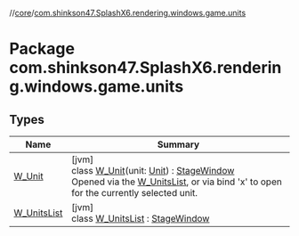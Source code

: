 //[core](../../index.md)/[com.shinkson47.SplashX6.rendering.windows.game.units](index.md)

# Package com.shinkson47.SplashX6.rendering.windows.game.units

## Types

| Name | Summary |
|---|---|
| [W_Unit](-w_-unit/index.md) | [jvm]<br>class [W_Unit](-w_-unit/index.md)(unit: [Unit](../com.shinkson47.SplashX6.game.units/-unit/index.md)) : [StageWindow](../com.shinkson47.SplashX6.rendering/-stage-window/index.md)<br>Opened via the [W_UnitsList](-w_-units-list/index.md), or via bind 'x' to open for the currently selected unit. |
| [W_UnitsList](-w_-units-list/index.md) | [jvm]<br>class [W_UnitsList](-w_-units-list/index.md) : [StageWindow](../com.shinkson47.SplashX6.rendering/-stage-window/index.md) |
